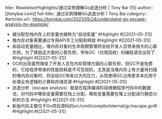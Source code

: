 title:: Readwise/Highlights/通过实例理解Go逃逸分析 | Tony Bai (15)
author:: [[tonybai.com]]
full-title:: 通过实例理解Go逃逸分析 | Tony Bai
category:: #articles
url:: https://tonybai.com/2021/05/24/understand-go-escape-analysis-by-example/

- 被分配在栈内存上的变量也被称为“自动变量” #Highlight #[[2021-05-31]]
- 堆内存对象需要通过专用API手工分配和释放 #Highlight #[[2021-05-31]]
- 和自动变量相比，堆内存对象的生命周期管理将会给开发人员带来很大的心智负担。为了降低这方面的心智负担，带有GC（垃圾回收）的编程语言出现了 #Highlight #[[2021-05-31]]
- GC的出现虽然降低了开发人员在内存管理方面的心智负担，但GC不是免费的，它给程序带来的性能损耗是不可忽视的，尤其是当堆内存上有大量待扫描的堆内存对象时，将会给GC带来过大的压力，从而使得GC占用更多本应用于处理业务逻辑的计算和存储资源 #Highlight #[[2021-05-31]]
- 逃逸分析（escape analysis）就是在程序编译阶段根据程序代码中的数据流，对代码中哪些变量需要在栈上分配，哪些变量需要在堆上分配进行静态分析的方法 #Highlight #[[2021-05-31]]
- 新版代码主要位于Go项目源码的src/cmd/compile/internal/gc/escape.go中 #Highlight #[[2021-05-31]]